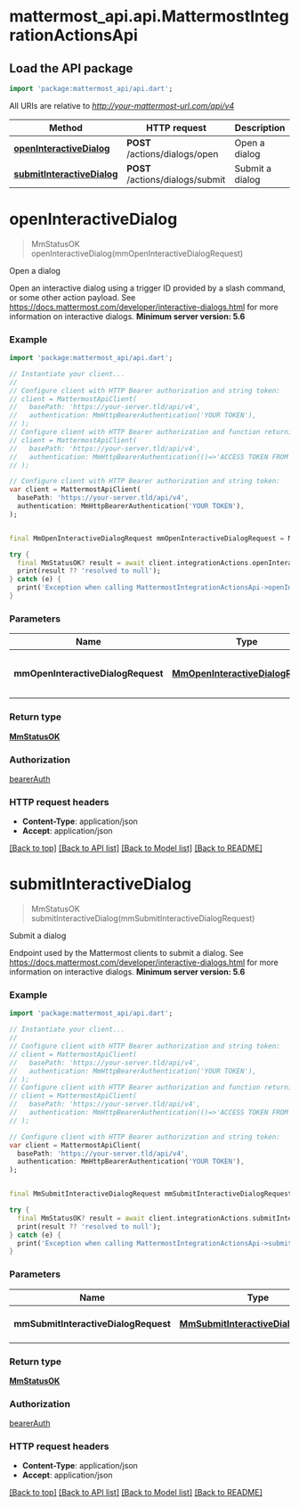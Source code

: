 # mattermost_api.api.MattermostIntegrationActionsApi

## Load the API package
```dart
import 'package:mattermost_api/api.dart';
```

All URIs are relative to *http://your-mattermost-url.com/api/v4*

Method | HTTP request | Description
------------- | ------------- | -------------
[**openInteractiveDialog**](MattermostIntegrationActionsApi.md#openinteractivedialog) | **POST** /actions/dialogs/open | Open a dialog
[**submitInteractiveDialog**](MattermostIntegrationActionsApi.md#submitinteractivedialog) | **POST** /actions/dialogs/submit | Submit a dialog


# **openInteractiveDialog**
> MmStatusOK openInteractiveDialog(mmOpenInteractiveDialogRequest)

Open a dialog

Open an interactive dialog using a trigger ID provided by a slash command, or some other action payload. See https://docs.mattermost.com/developer/interactive-dialogs.html for more information on interactive dialogs. __Minimum server version: 5.6__ 

### Example
```dart
import 'package:mattermost_api/api.dart';

// Instantiate your client...
//
// Configure client with HTTP Bearer authorization and string token:
// client = MattermostApiClient(
//   basePath: 'https://your-server.tld/api/v4',
//   authentication: MmHttpBearerAuthentication('YOUR TOKEN'),
// );
// Configure client with HTTP Bearer authorization and function returning a string:
// client = MattermostApiClient(
//   basePath: 'https://your-server.tld/api/v4',
//   authentication: MmHttpBearerAuthentication(()=>'ACCESS TOKEN FROM FUNCTION'),
// );

// Configure client with HTTP Bearer authorization and string token:
var client = MattermostApiClient(
  basePath: 'https://your-server.tld/api/v4',
  authentication: MmHttpBearerAuthentication('YOUR TOKEN'),
);


final MmOpenInteractiveDialogRequest mmOpenInteractiveDialogRequest = MmOpenInteractiveDialogRequest(); // MmOpenInteractiveDialogRequest | Metadata for the dialog to be opened

try {
  final MmStatusOK? result = await client.integrationActions.openInteractiveDialog(mmOpenInteractiveDialogRequest); // await the Future<MmStatusOK?>
  print(result ?? 'resolved to null');
} catch (e) {
  print('Exception when calling MattermostIntegrationActionsApi->openInteractiveDialog: $e\n');
}

```

### Parameters

Name | Type | Description  | Notes
------------- | ------------- | ------------- | -------------
 **mmOpenInteractiveDialogRequest** | [**MmOpenInteractiveDialogRequest**](MmOpenInteractiveDialogRequest.md)| Metadata for the dialog to be opened | 

### Return type

[**MmStatusOK**](MmStatusOK.md)

### Authorization

[bearerAuth](../GENERATED_README.md#bearerAuth)

### HTTP request headers

 - **Content-Type**: application/json
 - **Accept**: application/json

[[Back to top]](#) [[Back to API list]](../GENERATED_README.md#documentation-for-api-endpoints) [[Back to Model list]](../GENERATED_README.md#documentation-for-models) [[Back to README]](../GENERATED_README.md)

# **submitInteractiveDialog**
> MmStatusOK submitInteractiveDialog(mmSubmitInteractiveDialogRequest)

Submit a dialog

Endpoint used by the Mattermost clients to submit a dialog. See https://docs.mattermost.com/developer/interactive-dialogs.html for more information on interactive dialogs. __Minimum server version: 5.6__ 

### Example
```dart
import 'package:mattermost_api/api.dart';

// Instantiate your client...
//
// Configure client with HTTP Bearer authorization and string token:
// client = MattermostApiClient(
//   basePath: 'https://your-server.tld/api/v4',
//   authentication: MmHttpBearerAuthentication('YOUR TOKEN'),
// );
// Configure client with HTTP Bearer authorization and function returning a string:
// client = MattermostApiClient(
//   basePath: 'https://your-server.tld/api/v4',
//   authentication: MmHttpBearerAuthentication(()=>'ACCESS TOKEN FROM FUNCTION'),
// );

// Configure client with HTTP Bearer authorization and string token:
var client = MattermostApiClient(
  basePath: 'https://your-server.tld/api/v4',
  authentication: MmHttpBearerAuthentication('YOUR TOKEN'),
);


final MmSubmitInteractiveDialogRequest mmSubmitInteractiveDialogRequest = MmSubmitInteractiveDialogRequest(); // MmSubmitInteractiveDialogRequest | Dialog submission data

try {
  final MmStatusOK? result = await client.integrationActions.submitInteractiveDialog(mmSubmitInteractiveDialogRequest); // await the Future<MmStatusOK?>
  print(result ?? 'resolved to null');
} catch (e) {
  print('Exception when calling MattermostIntegrationActionsApi->submitInteractiveDialog: $e\n');
}

```

### Parameters

Name | Type | Description  | Notes
------------- | ------------- | ------------- | -------------
 **mmSubmitInteractiveDialogRequest** | [**MmSubmitInteractiveDialogRequest**](MmSubmitInteractiveDialogRequest.md)| Dialog submission data | 

### Return type

[**MmStatusOK**](MmStatusOK.md)

### Authorization

[bearerAuth](../GENERATED_README.md#bearerAuth)

### HTTP request headers

 - **Content-Type**: application/json
 - **Accept**: application/json

[[Back to top]](#) [[Back to API list]](../GENERATED_README.md#documentation-for-api-endpoints) [[Back to Model list]](../GENERATED_README.md#documentation-for-models) [[Back to README]](../GENERATED_README.md)

